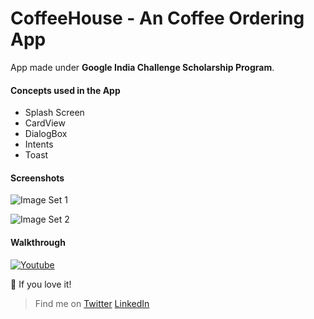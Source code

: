 # CoffeeHouse - An Coffee Ordering App
App made under **Google India Challenge Scholarship Program**.

#### Concepts used in the App

* Splash Screen
* CardView
* DialogBox
* Intents
* Toast

#### Screenshots

![Image Set 1](https://3.bp.blogspot.com/-8mRJUpCGddI/W6-Lj5ovyII/AAAAAAAAkIk/0lQNYSikUKINS-EpUweqnA0XZfzOlbFAQCLcBGAs/s1600/Coffee%2BHouse-1.jpg)

![Image Set 2](https://2.bp.blogspot.com/-htVHq0VlGto/W6-LjxJtsNI/AAAAAAAAkIo/vuKilfs6vMsJkufrJ7RwntjsWY0QwBQuwCLcBGAs/s1600/Coffee%2BHouse-2.jpg)

#### Walkthrough

[![Youtube](https://user-images.githubusercontent.com/36810824/47357866-a04c2600-d6e5-11e8-860b-60840d810f6e.png)](https://youtu.be/JlCDK-Xrlw8)


:star2: If you love it!

> Find me on [Twitter](http://twitter.com/varmahemanshu)
[LinkedIn](https://www.linkedin.com/in/HemanshuVarma)
